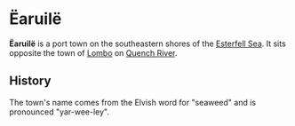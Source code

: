 # Ëaruilë

**Ëaruilë** is a port town on the southeastern shores of the [Esterfell Sea](../../mote/esterfell/lenya/esterfell-sea/esterfell-sea.md). It sits opposite the town of [Lombo](lombo.md) on [Quench River](../../mote/esterfell/lenya/quench-river.md).

## History

The town's name comes from the Elvish word for "seaweed" and is pronounced "yar-wee-ley".
